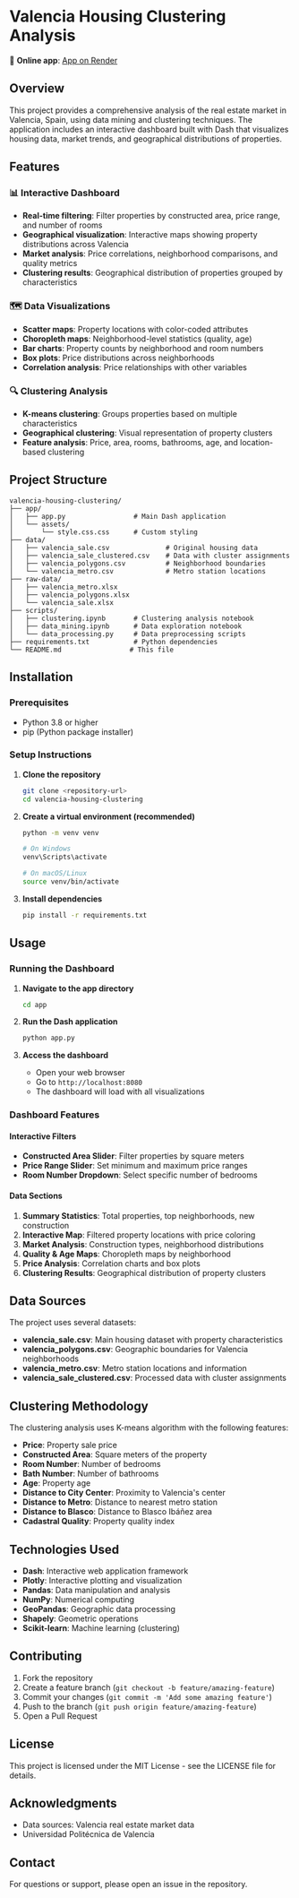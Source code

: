 # Valencia Housing Clustering Analysis

🔗 **Online app**: [App on Render](https://valencia-housing-clustering.onrender.com)

## Overview

This project provides a comprehensive analysis of the real estate market in Valencia, Spain, using data mining and clustering techniques. The application includes an interactive dashboard built with Dash that visualizes housing data, market trends, and geographical distributions of properties.

## Features

### 📊 Interactive Dashboard
- **Real-time filtering**: Filter properties by constructed area, price range, and number of rooms
- **Geographical visualization**: Interactive maps showing property distributions across Valencia
- **Market analysis**: Price correlations, neighborhood comparisons, and quality metrics
- **Clustering results**: Geographical distribution of properties grouped by characteristics

### 🗺️ Data Visualizations
- **Scatter maps**: Property locations with color-coded attributes
- **Choropleth maps**: Neighborhood-level statistics (quality, age)
- **Bar charts**: Property counts by neighborhood and room numbers
- **Box plots**: Price distributions across neighborhoods
- **Correlation analysis**: Price relationships with other variables

### 🔍 Clustering Analysis
- **K-means clustering**: Groups properties based on multiple characteristics
- **Geographical clustering**: Visual representation of property clusters
- **Feature analysis**: Price, area, rooms, bathrooms, age, and location-based clustering

## Project Structure

```
valencia-housing-clustering/
├── app/
│   ├── app.py                 # Main Dash application
│   └── assets/
│       └── style.css.css      # Custom styling
├── data/
│   ├── valencia_sale.csv              # Original housing data
│   ├── valencia_sale_clustered.csv    # Data with cluster assignments
│   ├── valencia_polygons.csv          # Neighborhood boundaries
│   └── valencia_metro.csv             # Metro station locations
├── raw-data/
│   ├── valencia_metro.xlsx
│   ├── valencia_polygons.xlsx
│   └── valencia_sale.xlsx
├── scripts/
│   ├── clustering.ipynb       # Clustering analysis notebook
│   ├── data_mining.ipynb      # Data exploration notebook
│   └── data_processing.py     # Data preprocessing scripts
├── requirements.txt           # Python dependencies
└── README.md                 # This file
```

## Installation

### Prerequisites
- Python 3.8 or higher
- pip (Python package installer)

### Setup Instructions

1. **Clone the repository**
   ```bash
   git clone <repository-url>
   cd valencia-housing-clustering
   ```

2. **Create a virtual environment (recommended)**
   ```bash
   python -m venv venv
   
   # On Windows
   venv\Scripts\activate
   
   # On macOS/Linux
   source venv/bin/activate
   ```

3. **Install dependencies**
   ```bash
   pip install -r requirements.txt
   ```

## Usage

### Running the Dashboard

1. **Navigate to the app directory**
   ```bash
   cd app
   ```

2. **Run the Dash application**
   ```bash
   python app.py
   ```

3. **Access the dashboard**
   - Open your web browser
   - Go to `http://localhost:8080`
   - The dashboard will load with all visualizations

### Dashboard Features

#### Interactive Filters
- **Constructed Area Slider**: Filter properties by square meters
- **Price Range Slider**: Set minimum and maximum price ranges
- **Room Number Dropdown**: Select specific number of bedrooms

#### Data Sections
1. **Summary Statistics**: Total properties, top neighborhoods, new construction
2. **Interactive Map**: Filtered property locations with price coloring
3. **Market Analysis**: Construction types, neighborhood distributions
4. **Quality & Age Maps**: Choropleth maps by neighborhood
5. **Price Analysis**: Correlation charts and box plots
6. **Clustering Results**: Geographical distribution of property clusters

## Data Sources

The project uses several datasets:

- **valencia_sale.csv**: Main housing dataset with property characteristics
- **valencia_polygons.csv**: Geographic boundaries for Valencia neighborhoods
- **valencia_metro.csv**: Metro station locations and information
- **valencia_sale_clustered.csv**: Processed data with cluster assignments

## Clustering Methodology

The clustering analysis uses K-means algorithm with the following features:
- **Price**: Property sale price
- **Constructed Area**: Square meters of the property
- **Room Number**: Number of bedrooms
- **Bath Number**: Number of bathrooms
- **Age**: Property age
- **Distance to City Center**: Proximity to Valencia's center
- **Distance to Metro**: Distance to nearest metro station
- **Distance to Blasco**: Distance to Blasco Ibáñez area
- **Cadastral Quality**: Property quality index

## Technologies Used

- **Dash**: Interactive web application framework
- **Plotly**: Interactive plotting and visualization
- **Pandas**: Data manipulation and analysis
- **NumPy**: Numerical computing
- **GeoPandas**: Geographic data processing
- **Shapely**: Geometric operations
- **Scikit-learn**: Machine learning (clustering)

## Contributing

1. Fork the repository
2. Create a feature branch (`git checkout -b feature/amazing-feature`)
3. Commit your changes (`git commit -m 'Add some amazing feature'`)
4. Push to the branch (`git push origin feature/amazing-feature`)
5. Open a Pull Request

## License

This project is licensed under the MIT License - see the LICENSE file for details.

## Acknowledgments

- Data sources: Valencia real estate market data
- Universidad Politécnica de Valencia

## Contact

For questions or support, please open an issue in the repository.